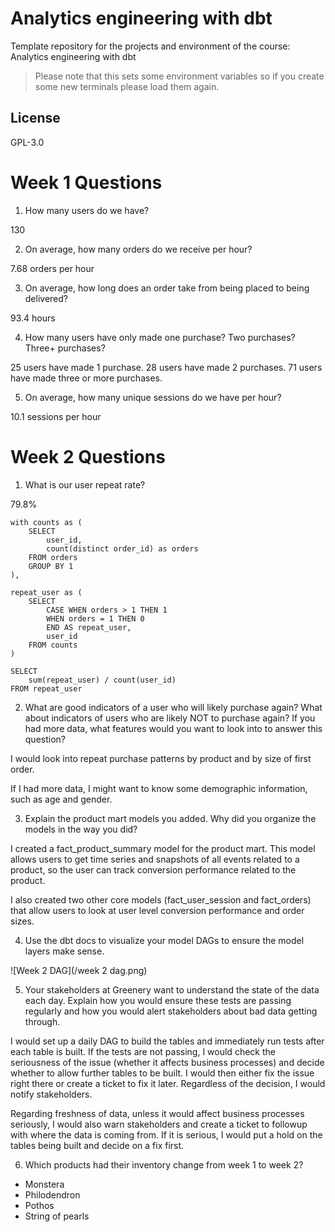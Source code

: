 # Analytics engineering with dbt

Template repository for the projects and environment of the course: Analytics engineering with dbt

> Please note that this sets some environment variables so if you create some new terminals please load them again.

## License
GPL-3.0

# Week 1 Questions

1. How many users do we have?

130

2. On average, how many orders do we receive per hour?

7.68 orders per hour

3. On average, how long does an order take from being placed to being delivered?

93.4 hours

4. How many users have only made one purchase? Two purchases? Three+ purchases?

25 users have made 1 purchase. 28 users have made 2 purchases. 71 users have made three or more purchases.

5. On average, how many unique sessions do we have per hour?

10.1 sessions per hour

# Week 2 Questions

1. What is our user repeat rate?

79.8%

    with counts as (
        SELECT 
            user_id,
            count(distinct order_id) as orders
        FROM orders
        GROUP BY 1
    ),

    repeat_user as (
        SELECT
            CASE WHEN orders > 1 THEN 1
            WHEN orders = 1 THEN 0
            END AS repeat_user,
            user_id
        FROM counts
    )

    SELECT
        sum(repeat_user) / count(user_id)
    FROM repeat_user

2. What are good indicators of a user who will likely purchase again? What about indicators of users who are likely NOT to purchase again? If you had more data, what features would you want to look into to answer this question?

I would look into repeat purchase patterns by product and by size of first order. 

If I had more data, I might want to know some demographic information, such as age and gender. 

3. Explain the product mart models you added. Why did you organize the models in the way you did?

I created a fact_product_summary model for the product mart. This model allows users to get time series and snapshots of all events related to a product, so the user can track conversion performance related to the product.

I also created two other core models (fact_user_session and fact_orders) that allow users to look at user level conversion performance and order sizes.

4. Use the dbt docs to visualize your model DAGs to ensure the model layers make sense.

![Week 2 DAG](/week 2 dag.png)

5. Your stakeholders at Greenery want to understand the state of the data each day. Explain how you would ensure these tests are passing regularly and how you would alert stakeholders about bad data getting through.

I would set up a daily DAG to build the tables and immediately run tests after each table is built. If the tests are not passing, I would check the seriousness of the issue (whether it affects business processes) and decide whether to allow further tables to be built. I would then either fix the issue right there or create a ticket to fix it later. Regardless of the decision, I would notify stakeholders.

Regarding freshness of data, unless it would affect business processes seriously, I would also warn stakeholders and create a ticket to followup with where the data is coming from. If it is serious, I would put a hold on the tables being built and decide on a fix first. 

6. Which products had their inventory change from week 1 to week 2? 
- Monstera
- Philodendron
- Pothos
- String of pearls